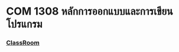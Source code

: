# COM 1308 หลักการออกแบบและการเขียนโปรแกรม

### [ClassRoom](https://classroom.google.com/u/2/c/NjE0MzkzNDIzNDI1)
